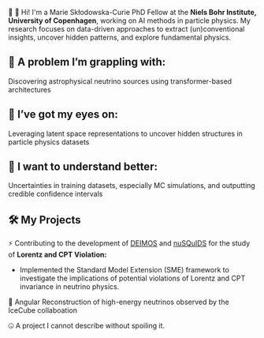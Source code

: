 
👋 👋 Hi! I'm a Marie Skłodowska-Curie PhD Fellow at the **Niels Bohr Institute, University of Copenhagen**, working on AI methods in particle physics. My research focuses on data-driven approaches to extract (un)conventional insights, uncover hidden patterns, and explore fundamental physics.

## 🔬 A problem I’m grappling with:
Discovering astrophysical neutrino sources using transformer-based architectures

## 👀 I’ve got my eyes on:
Leveraging latent space representations to uncover hidden structures in particle physics datasets

## 🧠 I want to understand better:
Uncertainties in training datasets, especially MC simulations, and outputting credible confidence intervals
 

## 🛠️ My Projects
⚡ Contributing to the development of [DEIMOS](https://github.com/ts4051/deimos/tree/main) and [nuSQuIDS](https://github.com/ts4051/nuSQuIDS/tree/bsm) for the study of **Lorentz and CPT Violation:**
  - Implemented the Standard Model Extension (SME) framework to investigate the implications of potential violations of Lorentz and CPT invariance in neutrino physics.

🧊 Angular Reconstruction of high-energy neutrinos observed by the IceCube collaboation

🤐 A project I cannot describe without spoiling it.

<!---
jn1707/jn1707 is a ✨ special ✨ repository because its `README.md` (this file) appears on your GitHub profile.
You can click the Preview link to take a look at your changes.
--->
